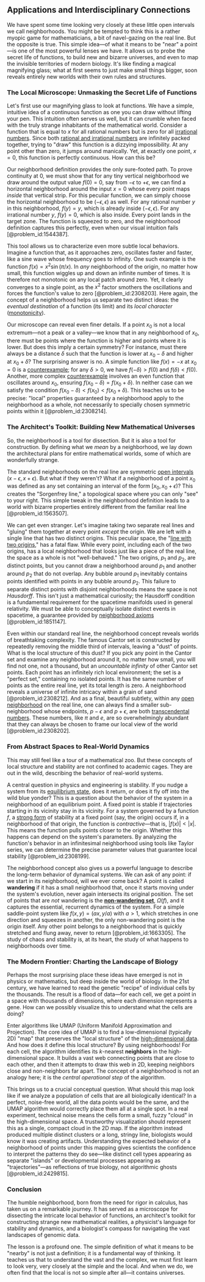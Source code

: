 ## Applications and Interdisciplinary Connections

We have spent some time looking very closely at these little open intervals we call neighborhoods. You might be tempted to think this is a rather myopic game for mathematicians, a bit of navel-gazing on the real line. But the opposite is true. This simple idea—of what it means to be "near" a point—is one of the most powerful lenses we have. It allows us to probe the secret life of functions, to build new and bizarre universes, and even to map the invisible territories of modern biology. It's like finding a magical magnifying glass; what at first seems to just make small things bigger, soon reveals entirely new worlds with their own rules and structures.

### The Local Microscope: Unmasking the Secret Life of Functions

Let's first use our magnifying glass to look at functions. We have a simple, intuitive idea of a continuous function as one you can draw without lifting your pen. This intuition often serves us well, but it can crumble when faced with the truly strange inhabitants of the mathematical world. Consider a function that is equal to $x$ for all rational numbers but is zero for all [irrational numbers](@article_id:157826). Since both [rational and irrational numbers](@article_id:172855) are infinitely packed together, trying to "draw" this function is a dizzying impossibility. At any point other than zero, it jumps around manically. Yet, at exactly one point, $x=0$, this function is perfectly continuous. How can this be?

Our neighborhood definition provides the only sure-footed path. To prove continuity at $0$, we must show that for any tiny vertical neighborhood we draw around the output value $f(0)=0$, say from $-\epsilon$ to $+\epsilon$, we can find a horizontal neighborhood around the input $x=0$ whose every point maps *inside* that vertical strip. For this peculiar function, we can simply choose the horizontal neighborhood to be $(-\epsilon, \epsilon)$ as well. For any rational number $y$ in this neighborhood, $f(y)=y$, which is already inside $(-\epsilon, \epsilon)$. For any irrational number $y$, $f(y)=0$, which is also inside. Every point lands in the target zone. The function is squeezed to zero, and the neighborhood definition captures this perfectly, even when our visual intuition fails [@problem_id:1544387].

This tool allows us to characterize even more subtle local behaviors. Imagine a function that, as it approaches zero, oscillates faster and faster, like a sine wave whose frequency goes to infinity. One such example is the function $f(x) = x^2 \sin(\pi/x)$. In *any* neighborhood of the origin, no matter how small, this function wiggles up and down an infinite number of times. It is therefore not monotonic on any local patch around zero. Yet, it clearly converges to a single point, as the $x^2$ factor smothers the oscillations and forces the function's value to zero [@problem_id:2308203]. Here again, the concept of a neighborhood helps us separate two distinct ideas: the *eventual destination* of a function (its limit) and its *local character* ([monotonicity](@article_id:143266)).

Our microscope can reveal even finer details. If a point $x_0$ is not a local extremum—not a peak or a valley—we know that in any neighborhood of $x_0$, there must be points where the function is higher and points where it is lower. But does this imply a certain symmetry? For instance, must there always be a distance $\delta$ such that the function is lower at $x_0 - \delta$ and higher at $x_0 + \delta$? The surprising answer is no. A simple function like $f(x) = -x$ at $x_0=0$ is a [counterexample](@article_id:148166); for any $\delta > 0$, we have $f(-\delta) > f(0)$ and $f(\delta) \lt f(0)$. Another, more complex [counterexample](@article_id:148166) involves an even function that oscillates around $x_0$, ensuring $f(x_0 - \delta) = f(x_0 + \delta)$. In neither case can we satisfy the condition $f(x_0 - \delta) \lt f(x_0) \lt f(x_0 + \delta)$. This teaches us to be precise: "local" properties guaranteed by a neighborhood apply to the neighborhood as a whole, not necessarily to specially chosen symmetric points within it [@problem_id:2308214].

### The Architect's Toolkit: Building New Mathematical Universes

So, the neighborhood is a tool for dissection. But it is also a tool for construction. By defining what we *mean* by a neighborhood, we lay down the architectural plans for entire mathematical worlds, some of which are wonderfully strange.

The standard neighborhoods on the real line are symmetric [open intervals](@article_id:157083) $(x-\epsilon, x+\epsilon)$. But what if they weren't? What if a neighborhood of a point $x_0$ was defined as any set containing an interval of the form $[x_0, x_0+\epsilon)$? This creates the "Sorgenfrey line," a topological space where you can only "see" to your right. This simple tweak in the neighborhood definition leads to a world with bizarre properties entirely different from the familiar real line [@problem_id:1563507].

We can get even stranger. Let's imagine taking two separate real lines and "gluing" them together at every point *except* the origin. We are left with a single line that has two distinct origins. This peculiar space, the "[line with two origins](@article_id:161612)," has a fatal flaw. While every point, including each of the two origins, has a local neighborhood that looks just like a piece of the real line, the space as a whole is not "well-behaved." The two origins, $p_1$ and $p_2$, are distinct points, but you cannot draw a neighborhood around $p_1$ and another around $p_2$ that do not overlap. Any bubble around $p_1$ inevitably contains points identified with points in any bubble around $p_2$. This failure to separate distinct points with disjoint neighborhoods means the space is not *Hausdorff*. This isn't just a mathematical curiosity; the Hausdorff condition is a fundamental requirement for the spacetime manifolds used in general relativity. We must be able to conceptually isolate distinct events in spacetime, a guarantee provided by [neighborhood axioms](@article_id:155593) [@problem_id:1851147].

Even within our standard real line, the neighborhood concept reveals worlds of breathtaking complexity. The famous Cantor set is constructed by repeatedly removing the middle third of intervals, leaving a "dust" of points. What is the local structure of this dust? If you pick any point in the Cantor set and examine any neighborhood around it, no matter how small, you will find not one, not a thousand, but an *uncountable infinity* of other Cantor set points. Each point has an infinitely rich local environment; the set is a "perfect set," containing no isolated points. It has the same number of points as the entire real line, yet its total length is zero. A neighborhood reveals a universe of infinite intricacy within a grain of sand [@problem_id:2308212]. And as a final, beautiful subtlety, within any [open neighborhood](@article_id:268002) on the real line, one can always find a smaller sub-neighborhood whose endpoints, $p-\epsilon$ and $p+\epsilon$, are both [transcendental numbers](@article_id:154417). These numbers, like $\pi$ and $e$, are so overwhelmingly abundant that they can always be chosen to frame our local view of the world [@problem_id:2308202].

### From Abstract Spaces to Real-World Dynamics

This may still feel like a tour of a mathematical zoo. But these concepts of local structure and stability are not confined to academic cages. They are out in the wild, describing the behavior of real-world systems.

A central question in physics and engineering is stability. If you nudge a system from its [equilibrium state](@article_id:269870), does it return, or does it fly off into the wild blue yonder? This is a question about the behavior of the system in a neighborhood of an equilibrium point. A fixed point is stable if trajectories starting in its vicinity stay in its vicinity. For a system governed by a function $f$, a [strong form](@article_id:164317) of stability at a fixed point (say, the origin) occurs if, in a neighborhood of that origin, the function is *contractive*—that is, $|f(x)| \lt |x|$. This means the function pulls points closer to the origin. Whether this happens can depend on the system's parameters. By analyzing the function's behavior in an infinitesimal neighborhood using tools like Taylor series, we can determine the precise parameter values that guarantee local stability [@problem_id:2308199].

The neighborhood concept also gives us a powerful language to describe the long-term behavior of dynamical systems. We can ask of any point: if we start in its neighborhood, will we ever come back? A point is called **wandering** if it has a small neighborhood that, once it starts moving under the system's evolution, never again intersects its original position. The set of points that are *not* wandering is the **[non-wandering set](@article_id:261971)**, $\Omega(f)$, and it captures the essential, recurrent dynamics of the system. For a simple saddle-point system like $f(x,y) = (ax, y/a)$ with $a \gt 1$, which stretches in one direction and squeezes in another, the only non-wandering point is the origin itself. Any other point belongs to a neighborhood that is quickly stretched and flung away, never to return [@problem_id:1663305]. The study of chaos and stability is, at its heart, the study of what happens to neighborhoods over time.

### The Modern Frontier: Charting the Landscape of Biology

Perhaps the most surprising place these ideas have emerged is not in physics or mathematics, but deep inside the world of biology. In the 21st century, we have learned to read the genetic "recipe" of individual cells by the thousands. The result is a flood of data—for each cell, we get a point in a space with thousands of dimensions, where each dimension represents a gene. How can we possibly visualize this to understand what the cells are doing?

Enter algorithms like UMAP (Uniform Manifold Approximation and Projection). The core idea of UMAP is to find a low-dimensional (typically 2D) "map" that preserves the "local structure" of the [high-dimensional data](@article_id:138380). And how does it define this local structure? By using neighborhoods! For each cell, the algorithm identifies its $k$-nearest **neighbors** in the high-dimensional space. It builds a vast web connecting points that are close to each other, and then it attempts to draw this web in 2D, keeping neighbors close and non-neighbors far apart. The concept of a neighborhood is not an analogy here; it is the *central operational step* of the algorithm.

This brings us to a crucial conceptual question. What should this map look like if we analyze a population of cells that are all biologically identical? In a perfect, noise-free world, all the data points would be the same, and the UMAP algorithm would correctly place them all at a single spot. In a real experiment, technical noise means the cells form a small, fuzzy "cloud" in the high-dimensional space. A trustworthy visualization should represent this as a single, compact cloud in the 2D map. If the algorithm instead produced multiple distinct clusters or a long, stringy line, biologists would know it was creating artifacts. Understanding the expected behavior of a neighborhood of points under this mapping gives scientists the confidence to interpret the patterns they do see—like distinct cell types appearing as separate "islands" or developmental processes appearing as "trajectories"—as reflections of true biology, not algorithmic ghosts [@problem_id:2429815].

### Conclusion

The humble neighborhood, born from the need for rigor in calculus, has taken us on a remarkable journey. It has served as a microscope for dissecting the intricate local behavior of functions, an architect's toolkit for constructing strange new mathematical realities, a physicist's language for stability and dynamics, and a biologist's compass for navigating the vast landscapes of genomic data.

The lesson is a profound one. The simple definition of what it means to be "nearby" is not just a definition; it is a fundamental way of thinking. It teaches us that to understand the vast and the complex, we must first learn to look very, very closely at the simple and the local. And when we do, we often find that the local is not so simple after all—it contains universes.